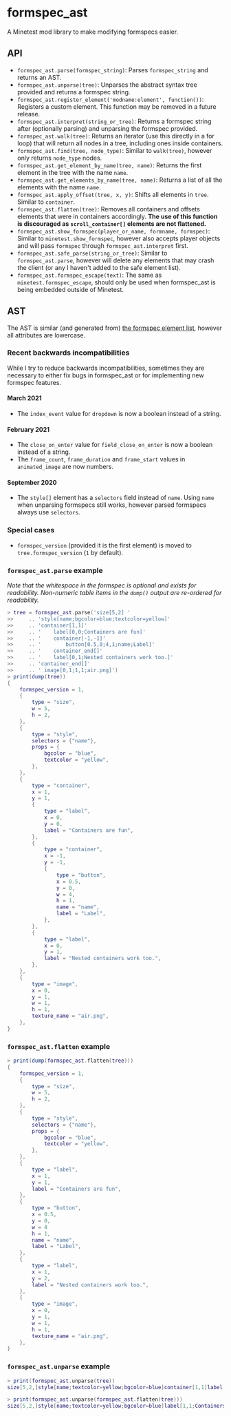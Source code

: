 # formspec_ast

A Minetest mod library to make modifying formspecs easier.

## API

 - `formspec_ast.parse(formspec_string)`: Parses `formspec_string` and returns
    an AST.
 - `formspec_ast.unparse(tree)`: Unparses the abstract syntax tree provided
    and returns a formspec string.
 - `formspec_ast.register_element('modname:element', function())`: Registers
    a custom element. This function may be removed in a future release.
 - `formspec_ast.interpret(string_or_tree)`: Returns a formspec string after
    (optionally parsing) and unparsing the formspec provided.
 - `formspec_ast.walk(tree)`: Returns an iterator (use this directly in a for
    loop) that will return all nodes in a tree, including ones inside
    containers.
 - `formspec_ast.find(tree, node_type)`: Similar to `walk(tree)`, however only
    returns `node_type` nodes.
 - `formspec_ast.get_element_by_name(tree, name)`: Returns the first element in
    the tree with the name `name`.
 - `formspec_ast.get_elements_by_name(tree, name)`: Returns a list of all the
    elements with the name `name`.
 - `formspec_ast.apply_offset(tree, x, y)`: Shifts all elements in `tree`.
    Similar to `container`.
 - `formspec_ast.flatten(tree)`: Removes all containers and offsets elements
    that were in containers accordingly. **The use of this function is
    discouraged as `scroll_container[]` elements are not flattened.**
 - `formspec_ast.show_formspec(player_or_name, formname, formspec)`: Similar
    to `minetest.show_formspec`, however also accepts player objects and will
    pass `formspec` through `formspec_ast.interpret` first.
 - `formspec_ast.safe_parse(string_or_tree)`: Similar to `formspec_ast.parse`,
    however will delete any elements that may crash the client (or any I
    haven't added to the safe element list).
 - `formspec_ast.formspec_escape(text)`: The same as `minetest.formspec_escape`,
    should only be used when formspec_ast is being embedded outside of Minetest.

## AST

The AST is similar (and generated from) [the formspec element list], however
all attributes are lowercase.

[the formspec element list]: https://minetest.gitlab.io/minetest/formspec/#elements

### Recent backwards incompatibilities

While I try to reduce backwards incompatibilities, sometimes they are necessary
to either fix bugs in formspec_ast or for implementing new formspec features.

#### March 2021

 - The `index_event` value for `dropdown` is now a boolean instead of a string.

#### February 2021

 - The `close_on_enter` value for `field_close_on_enter` is now a boolean
   instead of a string.
 - The `frame_count`, `frame_duration` and `frame_start` values in
   `animated_image` are now numbers.

#### September 2020

 - The `style[]` element has a `selectors` field instead of `name`. Using
   `name` when unparsing formspecs still works, however parsed formspecs
   always use `selectors`.

### Special cases

 - `formspec_version` (provided it is the first element) is moved to
    `tree.formspec_version` (`1` by default).

### `formspec_ast.parse` example

*Note that the whitespace in the formspec is optional and exists for
readability. Non-numeric table items in the `dump()` output are re-ordered for
readability.*

```lua
> tree = formspec_ast.parse('size[5,2] '
>>     .. 'style[name;bgcolor=blue;textcolor=yellow]'
>>     .. 'container[1,1]'
>>     .. '    label[0,0;Containers are fun]'
>>     .. '    container[-1,-1]'
>>     .. '        button[0.5,0;4,1;name;Label]'
>>     .. '    container_end[]'
>>     .. '    label[0,1;Nested containers work too.]'
>>     .. 'container_end[]'
>>     .. ' image[0,1;1,1;air.png]')
> print(dump(tree))
{
    formspec_version = 1,
    {
        type = "size",
        w = 5,
        h = 2,
    },
    {
        type = "style",
        selectors = {"name"},
        props = {
            bgcolor = "blue",
            textcolor = "yellow",
        },
    },
    {
        type = "container",
        x = 1,
        y = 1,
        {
            type = "label",
            x = 0,
            y = 0,
            label = "Containers are fun",
        },
        {
            type = "container",
            x = -1,
            y = -1,
            {
                type = "button",
                x = 0.5,
                y = 0,
                w = 4,
                h = 1,
                name = "name",
                label = "Label",
            },
        },
        {
            type = "label",
            x = 0,
            y = 1,
            label = "Nested containers work too.",
        },
    },
    {
        type = "image",
        x = 0,
        y = 1,
        w = 1,
        h = 1,
        texture_name = "air.png",
    },
}

```

### `formspec_ast.flatten` example

```lua
> print(dump(formspec_ast.flatten(tree)))
{
    formspec_version = 1,
    {
        type = "size",
        w = 5,
        h = 2,
    },
    {
        type = "style",
        selectors = {"name"},
        props = {
            bgcolor = "blue",
            textcolor = "yellow",
        },
    },
    {
        type = "label",
        x = 1,
        y = 1,
        label = "Containers are fun",
    },
    {
        type = "button",
        x = 0.5,
        y = 0,
        w = 4
        h = 1,
        name = "name",
        label = "Label",
    },
    {
        type = "label",
        x = 1,
        y = 2,
        label = "Nested containers work too.",
    },
    {
        type = "image",
        x = 0,
        y = 1,
        w = 1,
        h = 1,
        texture_name = "air.png",
    },
}
```

### `formspec_ast.unparse` example

```lua
> print(formspec_ast.unparse(tree))
size[5,2,]style[name;textcolor=yellow;bgcolor=blue]container[1,1]label[0,0;Containers are fun]container[-1,-1]button[0.5,0;4,1;name;Label]container_end[]label[0,1;Nested containers work too.]container_end[]image[0,1;1,1;air.png]

> print(formspec_ast.unparse(formspec_ast.flatten(tree)))
size[5,2,]style[name;textcolor=yellow;bgcolor=blue]label[1,1;Containers are fun]button[0.5,0;4,1;name;Label]label[1,2;Nested containers work too.]image[0,1;1,1;air.png]
```
